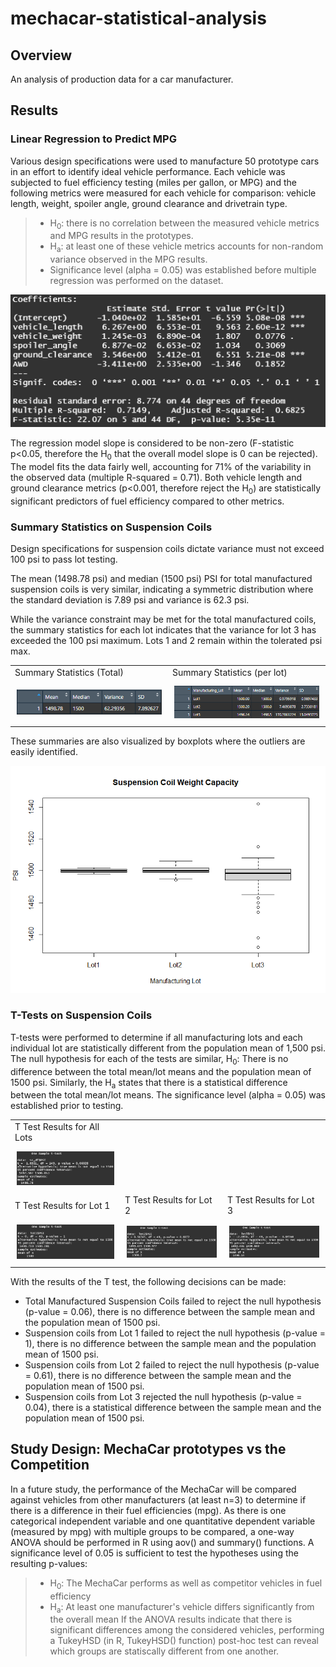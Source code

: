 # mechacar-statistical-analysis

## Overview
An analysis of production data for a car manufacturer.  

## Results

### Linear Regression to Predict MPG
Various design specifications were used to manufacture 50 prototype cars in an effort to identify ideal vehicle performance. Each vehicle was subjected to fuel efficiency testing (miles per gallon, or MPG) and the following metrics were measured for each vehicle for comparison: vehicle length, weight, spoiler angle, ground clearance and drivetrain type. 

> * H<sub>0</sub>: there is no correlation between the measured vehicle metrics and MPG results in the prototypes.
> * H<sub>a</sub>: at least one of these vehicle metrics accounts for non-random variance observed in the MPG results. 
> * Significance level (alpha = 0.05) was established before multiple regression was performed on the dataset.

![mpg_summary](/Images/linear_regression_mpg.png)

The regression model slope is considered to be non-zero (F-statistic p<0.05, therefore the H<sub>0</sub> that the overall model slope is 0 can be rejected). The model fits the data fairly well, accounting for 71% of the variability in the observed data (multiple R-squared = 0.71). Both vehicle length and ground clearance metrics (p<0.001, therefore reject the H<sub>0</sub>) are statistically significant predictors of fuel efficiency compared to other metrics.

### Summary Statistics on Suspension Coils
Design specifications for suspension coils dictate variance must not exceed 100 psi to pass lot testing. 

The mean (1498.78 psi) and median (1500 psi) PSI for total manufactured suspension coils is very similar, indicating a symmetric distribution where the standard deviation is 7.89 psi and variance is 62.3 psi. 

While the variance constraint may be met for the total manufactured coils, the summary statistics for each lot indicates that the variance for lot 3 has exceeded the 100 psi maximum. Lots 1 and 2 remain within the tolerated psi max. 
<div id="image-table">
    <table>
        <tr>
            <td>Summary Statistics (Total)</td>
            <td>Summary Statistics (per lot)</td>
        </tr>
	    <tr>
    	    <td style="padding:10px">
        	    <img src="Images/summary_stats_total.png", width=500/>
      	    </td>
            <td style="padding:10px">
            	<img src="Images/summary_stats_lots.png", width=500/>
            </td>
        </tr>
    </table>
</div>
These summaries are also visualized by boxplots where the outliers are easily identified.

![boxplot](/Images/boxplot.png) 

### T-Tests on Suspension Coils
T-tests were performed to determine if all manufacturing lots and each individual lot are statistically different from the population mean of 1,500 psi. The null hypothesis for each of the tests are similar, H<sub>0</sub>: There is no difference between the total mean/lot means and the population mean of 1500 psi. Similarly, the H<sub>a</sub> states that there is a statistical difference between the total mean/lot means. The significance level (alpha = 0.05) was established prior to testing.

<div id="image-table">
    <table>
        <tr>
	    <td>T Test Results for All Lots</td>
	</tr>
	<tr>
	    <td style="padding:10px">
		    <img src="Images/t_test_all_lots.png"/>
	    </td>
	</tr>
    	<tr>
            <td>T Test Results for Lot 1</td>
            <td>T Test Results for Lot 2</td>
            <td>T Test Results for Lot 3</td>
        </tr>
	    <tr>
    	    <td style="padding:10px">
        	    <img src="Images/t_test_lot1.png", width=400/>
      	    </td>
            <td style="padding:10px">
        	    <img src="Images/t_test_lot2.png", width=400/>
      	    </td>
            <td style="padding:10px">
        	    <img src="Images/t_test_lot3.png", width=400/>
      	    </td>
        </tr>
    </table>
</div>

With the results of the T test, the following decisions can be made:
* Total Manufactured Suspension Coils failed to reject the null hypothesis (p-value = 0.06), there is no difference between the sample mean and the population mean of 1500 psi.
* Suspension coils from Lot 1 failed to reject the null hypothesis (p-value = 1), there is no difference between the sample mean and the population mean of 1500 psi.
* Suspension coils from Lot 2 failed to reject the null hypothesis (p-value = 0.61), there is no difference between the sample mean and the population mean of 1500 psi.
* Suspension coils from Lot 3 rejected the null hypothesis (p-value = 0.04), there is a statistical difference between the sample mean and the population mean of 1500 psi.

## Study Design: MechaCar prototypes vs the Competition
In a future study, the performance of the MechaCar will be compared against vehicles from other manufacturers (at least n=3) to determine if there is a difference in their fuel efficiencies (mpg). As there is one categorical independent variable and one quantitative dependent variable (measured by mpg) with multiple groups to be compared, a one-way ANOVA should be performed in R using aov() and summary() functions. A significance level of 0.05 is sufficient to test the hypotheses using the resulting p-values:
> * H<sub>0</sub>: The MechaCar performs as well as competitor vehicles in fuel efficiency
> * H<sub>a</sub>: At least one manufacturer's vehicle differs significantly from the overall mean
If the ANOVA results indicate that there is significant differences among the considered vehicles, performing a TukeyHSD (in R, TukeyHSD() function) post-hoc test can reveal which groups are statiscally different from one another.
